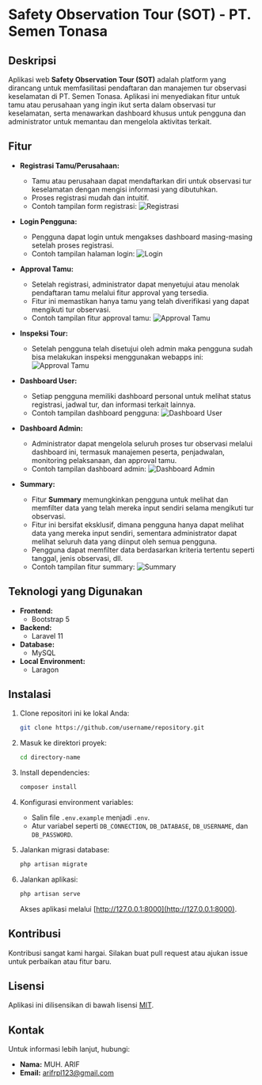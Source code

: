 # Safety Observation Tour (SOT) - PT. Semen Tonasa

## Deskripsi
Aplikasi web **Safety Observation Tour (SOT)** adalah platform yang dirancang untuk memfasilitasi pendaftaran dan manajemen tur observasi keselamatan di PT. Semen Tonasa. Aplikasi ini menyediakan fitur untuk tamu atau perusahaan yang ingin ikut serta dalam observasi tur keselamatan, serta menawarkan dashboard khusus untuk pengguna dan administrator untuk memantau dan mengelola aktivitas terkait.

## Fitur
- **Registrasi Tamu/Perusahaan:** 
  - Tamu atau perusahaan dapat mendaftarkan diri untuk observasi tur keselamatan dengan mengisi informasi yang dibutuhkan.
  - Proses registrasi mudah dan intuitif.
  - Contoh tampilan form registrasi:
    ![Registrasi](public/readme/registrasi.png)

- **Login Pengguna:** 
  - Pengguna dapat login untuk mengakses dashboard masing-masing setelah proses registrasi.
  - Contoh tampilan halaman login:
    ![Login](public/readme/login.png)

- **Approval Tamu:**
  - Setelah registrasi, administrator dapat menyetujui atau menolak pendaftaran tamu melalui fitur approval yang tersedia.
  - Fitur ini memastikan hanya tamu yang telah diverifikasi yang dapat mengikuti tur observasi.
  - Contoh tampilan fitur approval tamu:
    ![Approval Tamu](public/readme/admin_approval.png)

- **Inspeksi Tour:**
  - Setelah pengguna telah disetujui oleh admin maka pengguna sudah bisa melakukan inspeksi menggunakan webapps ini:
    ![Approval Tamu](public/readme/implementasi.png)

- **Dashboard User:** 
  - Setiap pengguna memiliki dashboard personal untuk melihat status registrasi, jadwal tur, dan informasi terkait lainnya.
  - Contoh tampilan dashboard pengguna:
    ![Dashboard User](public/readme/dashboarduser.png)

- **Dashboard Admin:**
  - Administrator dapat mengelola seluruh proses tur observasi melalui dashboard ini, termasuk manajemen peserta, penjadwalan, monitoring pelaksanaan, dan approval tamu.
  - Contoh tampilan dashboard admin:
    ![Dashboard Admin](public/readme/admindashboard.png)

- **Summary:**
  - Fitur **Summary** memungkinkan pengguna untuk melihat dan memfilter data yang telah mereka input sendiri selama mengikuti tur observasi.
  - Fitur ini bersifat eksklusif, dimana pengguna hanya dapat melihat data yang mereka input sendiri, sementara administrator dapat melihat seluruh data yang diinput oleh semua pengguna.
  - Pengguna dapat memfilter data berdasarkan kriteria tertentu seperti tanggal, jenis observasi, dll.
  - Contoh tampilan fitur summary:
    ![Summary](public/readme/summary.png)

## Teknologi yang Digunakan
- **Frontend:** 
  - Bootstrap 5
- **Backend:**
  - Laravel 11
- **Database:** 
  - MySQL
- **Local Environment:**
  - Laragon

## Instalasi
1. Clone repositori ini ke lokal Anda:
    ```bash
    git clone https://github.com/username/repository.git
    ```
2. Masuk ke direktori proyek:
    ```bash
    cd directory-name
    ```
3. Install dependencies:
    ```bash
    composer install
    ```
4. Konfigurasi environment variables:
    - Salin file `.env.example` menjadi `.env`.
    - Atur variabel seperti `DB_CONNECTION`, `DB_DATABASE`, `DB_USERNAME`, dan `DB_PASSWORD`.

5. Jalankan migrasi database:
    ```bash
    php artisan migrate
    ```

6. Jalankan aplikasi:
    ```bash
    php artisan serve
    ```
    Akses aplikasi melalui [http://127.0.0.1:8000](http://127.0.0.1:8000).

## Kontribusi
Kontribusi sangat kami hargai. Silakan buat pull request atau ajukan issue untuk perbaikan atau fitur baru.

## Lisensi
Aplikasi ini dilisensikan di bawah lisensi [MIT](LICENSE).

## Kontak
Untuk informasi lebih lanjut, hubungi:
- **Nama:** MUH. ARIF
- **Email:** arifrpl123@gmail.com
